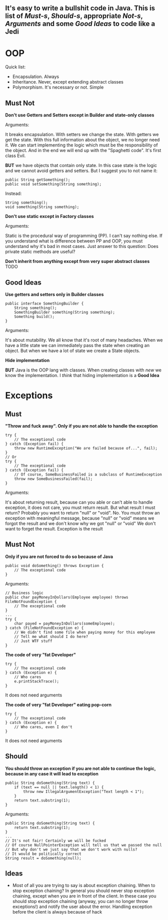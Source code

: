 ## It's easy to write a bullshit code in Java. This is list of _Must-s_, _Should-s_, appropriate _Not-s_, _Arguments_ and some _Good Ideas_ to code like a Jedi

# OOP

Quick list:
- Encapsulation. Always
- Inheritance. Never, except extending abstract classes
- Polymorphism. It's necessary or not. Simple

## Must Not

**Don't use Getters and Setters except in Builder and state-only classes**

Arguments:

It breaks encapsulation. With setters we change the state.
With getters we get the state. With this full information about the object,
we no longer need it. We can start implementing the logic which must be the
responsibility of the object. And in the end we will end up with the "Spaghetti code".
It's first class Evil.

**BUT** we have objects that contain only state. In this case state is the logic and
we cannot avoid getters and setters. But I suggest you to not name it:

    public String getSomething();
    public void setSomething(String something);

Instead:

    String something();
    void something(String something);

**Don't use static except in Factory classes**

Arguments:

Static is the procedural way of programming (PP). I can't say nothing else. If you understand
what is difference between PP and OOP, you must understand why it's bad in most cases.
Just answer to this question: Does private static methods are useful?

**Don't inherit from anything except from very super abstract classes**
TODO

## Good Ideas

**Use getters and setters only in Builder classes**

    public interface SomethingBuilder {
        String something();
        SomethingBuilder something(String something);
        Something build();
    }

Arguments:

It's about mutability. We all know that it's root of many headaches. When we have a little
state we can immediately pass the state when creating an object. But when we have a lot of state
we create a State objects.

**Hide implementation**

**BUT** Java is the OOP lang with classes. When creating classes with _new_ we know the
implementation. I _think_ that hiding implementation is a **Good Idea**


# Exceptions

## Must

**"Throw and fuck away". Only if you are not able to handle the exception**

    try {
        // The exceptional code
    } catch (Exception fail) {
        throw new RuntimeException("We are failed because of...", fail);
    }
    // Or
    try {
        // The exceptional code
    } catch (Exception fail) {
        // Of course, SomeBusinessFailed is a subclass of RuntimeException
        throw new SomeBusinessFailed(fail);
    }

Arguments:

It's about returning result, because can you able or can't able to handle exception,
it does not care, you must return result. But what result I must return?
Probably you want to return "null" or "void". No.
You must throw an exception with meaningful message, because "null" or "void"
means we forgot the result and we don't know why we got "null" or "void"
We don't want to forget the result. Exception is the result

## Must Not

**Only if you are not forced to do so because of Java**

    public void doSomething() throws Exception {
        // The exceptional code
    }

Arguments:

    // Business logic
    public char payMoneyInDollars(Employee employee) throws FileNotFoundException {
        // The exceptional code
    }
    ...
    try {
        char payed = payMoneyInDollars(someEmployee);
    } catch (FileNotFoundException e) {
        // We didn't find some file when paying money for this employee
        // Tell me what should I do here?
        // Just WTF stuff
    }

**The code of very "fat Developer"**

    try {
        // The exceptional code
    } catch (Exception e) {
        // Who cares
        e.printStackTrace();
    }

It does not need arguments

**The code of very "fat Developer" eating pop-corn**

    try {
        // The exceptional code
    } catch (Exception e) {
        // Who cares, even I don't
    }

It does not need arguments

## Should

**You should throw an exception if you are not able to continue the logic,
because in any case it will lead to exception**

    public String doSomething(String text) {
        if (text == null || text.length() < 1) {
            throw new IllegalArgumentException("Text length < 1");
        }
        return text.substring(1);
    }

Arguments:

    public String doSomething(String text) {
        return text.substring(1);
    }
    ...
    // It's not fair! Certainly we will be fucked
    // Of course NullPointerException will tell us that we passed the null
    // But why don't we just say that we don't work with nulls?
    // It would be politically correct
    String result = doSomething(null);

## Ideas

- Most of all you are trying to say is about exception chaining.
When to stop exception chaining? In general you should never stop exception chaining,
except when you are in front of the client. In these case you should stop exception
chaining (anyway, you can no longer throw exceptions!) and notify the user about the
error. Handling exception before the client is always because of hack